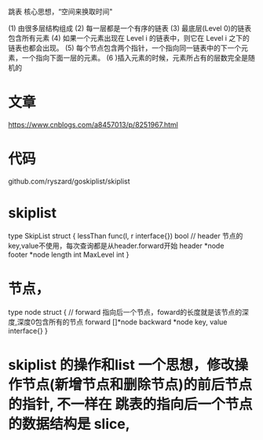 跳表
  核心思想，“空间来换取时间"

(1) 由很多层结构组成
(2) 每一层都是一个有序的链表
(3) 最底层(Level 0)的链表包含所有元素
(4) 如果一个元素出现在 Level i 的链表中，则它在 Level i 之下的链表也都会出现。
(5) 每个节点包含两个指针，一个指向同一链表中的下一个元素，一个指向下面一层的元素。
(6 )插入元素的时候，元素所占有的层数完全是随机的 

# 文章 
  https://www.cnblogs.com/a8457013/p/8251967.html

# 代码
  github.com/ryszard/goskiplist/skiplist


# skiplist
type SkipList struct {
    lessThan func(l, r interface{}) bool
    // header 节点的key,value不使用，每次查询都是从header.forward开始
    header   *node  
    footer   *node
    length   int
    MaxLevel int
} 

# 节点，
type node struct {
    // forward 指向后一个节点，foward的长度就是该节点的深度,深度0包含所有的节点
    forward    []*node
    backward   *node
    key, value interface{}
}

# skiplist 的操作和list 一个思想，修改操作节点(新增节点和删除节点)的前后节点的指针, 不一样在 跳表的指向后一个节点的数据结构是 slice, 


